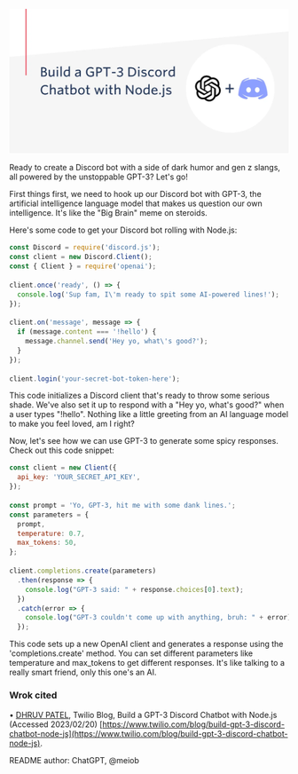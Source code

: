 
![hero image openAI x Discord x Node.js](gpt3-discord-nodejs-hero.png "PATEL")

Ready to create a Discord bot with a side of dark humor and gen z slangs, all powered by the unstoppable GPT-3? Let's go!

First things first, we need to hook up our Discord bot with GPT-3, the artificial intelligence language model that makes us question our own intelligence. It's like the "Big Brain" meme on steroids.

Here's some code to get your Discord bot rolling with Node.js:

```js
const Discord = require('discord.js');
const client = new Discord.Client();
const { Client } = require('openai');

client.once('ready', () => {
  console.log('Sup fam, I\'m ready to spit some AI-powered lines!');
});

client.on('message', message => {
  if (message.content === '!hello') {
    message.channel.send('Hey yo, what\'s good?');
  }
});

client.login('your-secret-bot-token-here');
```

This code initializes a Discord client that's ready to throw some serious shade. We've also set it up to respond with a "Hey yo, what's good?" when a user types "!hello". Nothing like a little greeting from an AI language model to make you feel loved, am I right?

Now, let's see how we can use GPT-3 to generate some spicy responses. Check out this code snippet:

```js
const client = new Client({
  api_key: 'YOUR_SECRET_API_KEY',
});

const prompt = 'Yo, GPT-3, hit me with some dank lines.';
const parameters = {
  prompt,
  temperature: 0.7,
  max_tokens: 50,
};

client.completions.create(parameters)
  .then(response => {
    console.log("GPT-3 said: " + response.choices[0].text);
  })
  .catch(error => {
    console.log("GPT-3 couldn't come up with anything, bruh: " + error);
  });

```
This code sets up a new OpenAI client and generates a response using the 'completions.create' method. You can set different parameters like temperature and max_tokens to get different responses. It's like talking to a really smart friend, only this one's an AI.

### Wrok cited

• [DHRUV PATEL](https://www.twilio.com/blog/author/dhrpatel), Twilio Blog, Build a GPT-3 Discord Chatbot with Node.js (Accessed 2023/02/20) [https://www.twilio.com/blog/build-gpt-3-discord-chatbot-node-js](https://www.twilio.com/blog/build-gpt-3-discord-chatbot-node-js).

README author: ChatGPT, @meiob
